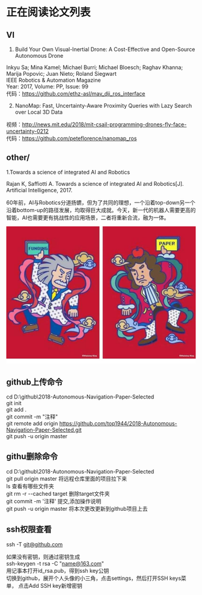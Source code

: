 # 正在阅读论文列表

## VI
1. Build Your Own Visual-Inertial Drone: A Cost-Effective and Open-Source Autonomous Drone   

Inkyu Sa;   Mina Kamel;   Michael Burri;   Michael Bloesch;   Raghav Khanna;   Marija Popovic;   Juan Nieto;   Roland Siegwart     
IEEE Robotics & Automation Magazine    
Year: 2017, Volume: PP, Issue: 99   
代码：https://github.com/ethz-asl/mav_dji_ros_interface  

 2. NanoMap: Fast, Uncertainty-Aware Proximity Queries with Lazy Search over Local 3D Data
 
 视频：http://news.mit.edu/2018/mit-csail-programming-drones-fly-face-uncertainty-0212  
 代码：https://github.com/peteflorence/nanomap_ros
 
## other/
1.Towards a science of integrated AI and Robotics

Rajan K, Saffiotti A. Towards a science of integrated AI and Robotics[J]. Artificial Intelligence, 2017.

60年前，AI与Robotics分道扬镳，但为了共同的理想，一个沿着top-down另一个沿着bottom-up的路径发展，均取得巨大成就。今天，新一代的机器人需要更高的智能，AI也需要更有挑战性的应用场景，二者将重新合流，融为一体。
 
 
 
 ![Image text](paper.jpg)
 
 
 
 ## github上传命令  
 
cd D:\github\2018-Autonomous-Navigation-Paper-Selected  
git init  
git add .  
git commit -m "注释"  
git remote add origin https://github.com/top1944/2018-Autonomous-Navigation-Paper-Selected.git  
git push -u origin master  

## githu删除命令  
cd D:\github\2018-Autonomous-Navigation-Paper-Selected  
git pull origin master 将远程仓库里面的项目拉下来  
ls  查看有哪些文件夹   
git rm -r --cached target  删除target文件夹  
git commit -m '注释'  提交,添加操作说明    
git push -u origin master 将本次更改更新到github项目上去  

## ssh权限查看
ssh -T git@github.com  

如果没有密钥，则通过密钥生成   
ssh-keygen -t rsa -C "name@163.com"  
用记事本打开id_rsa.pub，得到ssh key公钥  
切换到github，展开个人头像的小三角，点击settings，然后打开SSH keys菜单， 点击Add SSH key新增密钥  

